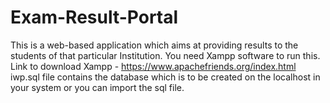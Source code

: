 # Exam-Result-Portal
This is a web-based application which aims at providing results to the students of that particular Institution.
You need Xampp software to run this.
Link to download Xampp - https://www.apachefriends.org/index.html
iwp.sql file contains the database which is to be created on the localhost in your system or you can import the sql file.
